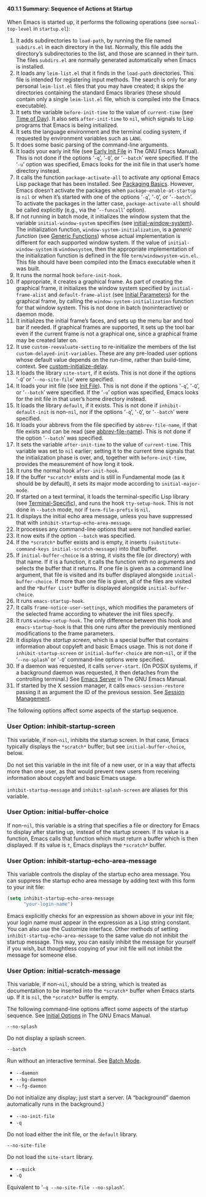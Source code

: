 

#### 40.1.1 Summary: Sequence of Actions at Startup

When Emacs is started up, it performs the following operations (see `normal-top-level` in `startup.el`):

1.  It adds subdirectories to `load-path`, by running the file named `subdirs.el` in each directory in the list. Normally, this file adds the directory’s subdirectories to the list, and those are scanned in their turn. The files `subdirs.el` are normally generated automatically when Emacs is installed.
2.  It loads any `leim-list.el` that it finds in the `load-path` directories. This file is intended for registering input methods. The search is only for any personal `leim-list.el` files that you may have created; it skips the directories containing the standard Emacs libraries (these should contain only a single `leim-list.el` file, which is compiled into the Emacs executable).
3.  It sets the variable `before-init-time` to the value of `current-time` (see [Time of Day](Time-of-Day.html)). It also sets `after-init-time` to `nil`, which signals to Lisp programs that Emacs is being initialized.
4.  It sets the language environment and the terminal coding system, if requested by environment variables such as `LANG`.
5.  It does some basic parsing of the command-line arguments.
6.  It loads your early init file (see [Early Init File](https://www.gnu.org/software/emacs/manual/html_node/emacs/Early-Init-File.html#Early-Init-File) in The GNU Emacs Manual). This is not done if the options ‘`-q`’, ‘`-Q`’, or ‘`--batch`’ were specified. If the ‘`-u`’ option was specified, Emacs looks for the init file in that user’s home directory instead.
7.  It calls the function `package-activate-all` to activate any optional Emacs Lisp package that has been installed. See [Packaging Basics](Packaging-Basics.html). However, Emacs doesn’t activate the packages when `package-enable-at-startup` is `nil` or when it’s started with one of the options ‘`-q`’, ‘`-Q`’, or ‘`--batch`’. To activate the packages in the latter case, `package-activate-all` should be called explicitly (e.g., via the ‘`--funcall`’ option).
8.  If not running in batch mode, it initializes the window system that the variable `initial-window-system` specifies (see [initial-window-system](Window-Systems.html)). The initialization function, `window-system-initialization`, is a *generic function* (see [Generic Functions](Generic-Functions.html)) whose actual implementation is different for each supported window system. If the value of `initial-window-system` is `windowsystem`, then the appropriate implementation of the initialization function is defined in the file `term/windowsystem-win.el`. This file should have been compiled into the Emacs executable when it was built.
9.  It runs the normal hook `before-init-hook`.
10. If appropriate, it creates a graphical frame. As part of creating the graphical frame, it initializes the window system specified by `initial-frame-alist` and `default-frame-alist` (see [Initial Parameters](Initial-Parameters.html)) for the graphical frame, by calling the `window-system-initialization` function for that window system. This is not done in batch (noninteractive) or daemon mode.
11. It initializes the initial frame’s faces, and sets up the menu bar and tool bar if needed. If graphical frames are supported, it sets up the tool bar even if the current frame is not a graphical one, since a graphical frame may be created later on.
12. It use `custom-reevaluate-setting` to re-initialize the members of the list `custom-delayed-init-variables`. These are any pre-loaded user options whose default value depends on the run-time, rather than build-time, context. See [custom-initialize-delay](Building-Emacs.html).
13. It loads the library `site-start`, if it exists. This is not done if the options ‘`-Q`’ or ‘`--no-site-file`’ were specified.
14. It loads your init file (see [Init File](Init-File.html)). This is not done if the options ‘`-q`’, ‘`-Q`’, or ‘`--batch`’ were specified. If the ‘`-u`’ option was specified, Emacs looks for the init file in that user’s home directory instead.
15. It loads the library `default`, if it exists. This is not done if `inhibit-default-init` is non-`nil`, nor if the options ‘`-q`’, ‘`-Q`’, or ‘`--batch`’ were specified.
16. It loads your abbrevs from the file specified by `abbrev-file-name`, if that file exists and can be read (see [abbrev-file-name](Abbrev-Files.html)). This is not done if the option ‘`--batch`’ was specified.
17. It sets the variable `after-init-time` to the value of `current-time`. This variable was set to `nil` earlier; setting it to the current time signals that the initialization phase is over, and, together with `before-init-time`, provides the measurement of how long it took.
18. It runs the normal hook `after-init-hook`.
19. If the buffer `*scratch*` exists and is still in Fundamental mode (as it should be by default), it sets its major mode according to `initial-major-mode`.
20. If started on a text terminal, it loads the terminal-specific Lisp library (see [Terminal-Specific](Terminal_002dSpecific.html)), and runs the hook `tty-setup-hook`. This is not done in `--batch` mode, nor if `term-file-prefix` is `nil`.
21. It displays the initial echo area message, unless you have suppressed that with `inhibit-startup-echo-area-message`.
22. It processes any command-line options that were not handled earlier.
23. It now exits if the option `--batch` was specified.
24. If the `*scratch*` buffer exists and is empty, it inserts `(substitute-command-keys initial-scratch-message)` into that buffer.
25. If `initial-buffer-choice` is a string, it visits the file (or directory) with that name. If it is a function, it calls the function with no arguments and selects the buffer that it returns. If one file is given as a command line argument, that file is visited and its buffer displayed alongside `initial-buffer-choice`. If more than one file is given, all of the files are visited and the `*Buffer List*` buffer is displayed alongside `initial-buffer-choice`.
26. It runs `emacs-startup-hook`.
27. It calls `frame-notice-user-settings`, which modifies the parameters of the selected frame according to whatever the init files specify.
28. It runs `window-setup-hook`. The only difference between this hook and `emacs-startup-hook` is that this one runs after the previously mentioned modifications to the frame parameters.
29. It displays the *startup screen*, which is a special buffer that contains information about copyleft and basic Emacs usage. This is not done if `inhibit-startup-screen` or `initial-buffer-choice` are non-`nil`, or if the ‘`--no-splash`’ or ‘`-Q`’ command-line options were specified.
30. If a daemon was requested, it calls `server-start`. (On POSIX systems, if a background daemon was requested, it then detaches from the controlling terminal.) See [Emacs Server](https://www.gnu.org/software/emacs/manual/html_node/emacs/Emacs-Server.html#Emacs-Server) in The GNU Emacs Manual.
31. If started by the X session manager, it calls `emacs-session-restore` passing it as argument the ID of the previous session. See [Session Management](Session-Management.html).

The following options affect some aspects of the startup sequence.

### User Option: **inhibit-startup-screen**

This variable, if non-`nil`, inhibits the startup screen. In that case, Emacs typically displays the `*scratch*` buffer; but see `initial-buffer-choice`, below.

Do not set this variable in the init file of a new user, or in a way that affects more than one user, as that would prevent new users from receiving information about copyleft and basic Emacs usage.

`inhibit-startup-message` and `inhibit-splash-screen` are aliases for this variable.

### User Option: **initial-buffer-choice**

If non-`nil`, this variable is a string that specifies a file or directory for Emacs to display after starting up, instead of the startup screen. If its value is a function, Emacs calls that function which must return a buffer which is then displayed. If its value is `t`, Emacs displays the `*scratch*` buffer.

### User Option: **inhibit-startup-echo-area-message**

This variable controls the display of the startup echo area message. You can suppress the startup echo area message by adding text with this form to your init file:

```lisp
(setq inhibit-startup-echo-area-message
      "your-login-name")
```

Emacs explicitly checks for an expression as shown above in your init file; your login name must appear in the expression as a Lisp string constant. You can also use the Customize interface. Other methods of setting `inhibit-startup-echo-area-message` to the same value do not inhibit the startup message. This way, you can easily inhibit the message for yourself if you wish, but thoughtless copying of your init file will not inhibit the message for someone else.

### User Option: **initial-scratch-message**

This variable, if non-`nil`, should be a string, which is treated as documentation to be inserted into the `*scratch*` buffer when Emacs starts up. If it is `nil`, the `*scratch*` buffer is empty.

The following command-line options affect some aspects of the startup sequence. See [Initial Options](https://www.gnu.org/software/emacs/manual/html_node/emacs/Initial-Options.html#Initial-Options) in The GNU Emacs Manual.

`--no-splash`

Do not display a splash screen.

`--batch`

Run without an interactive terminal. See [Batch Mode](Batch-Mode.html).

*   `--daemon`
*   `--bg-daemon`
*   `--fg-daemon`

Do not initialize any display; just start a server. (A “background” daemon automatically runs in the background.)

*   `--no-init-file`
*   `-q`

Do not load either the init file, or the `default` library.

`--no-site-file`

Do not load the `site-start` library.

*   `--quick`
*   `-Q`

Equivalent to ‘`-q --no-site-file --no-splash`’.
